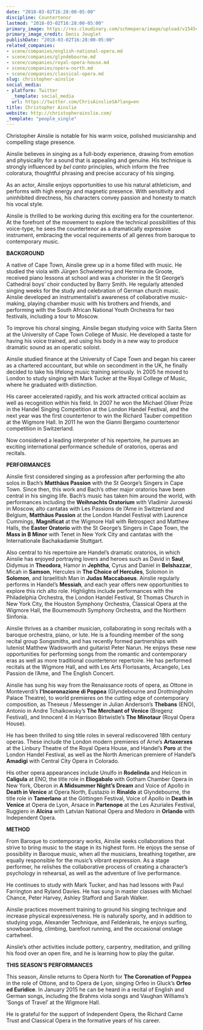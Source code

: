 ```yaml
---
date: "2018-03-02T16:28:00-05:00"
discipline: Countertenor
lastmod: "2018-03-02T16:28:00-05:00"
primary_image: https://res.cloudinary.com/schmopera/image/upload/v1545409169/media/webhook-uploads/1520025552275/Christopher_Ainslie_-_new_photo_2_credit_Denis_Jouglet.jpg.jpg
primary_image_credit: Denis Jouglet
publishDate: "2018-03-02T16:28:00-05:00"
related_companies:
- scene/companies/english-national-opera.md
- scene/companies/glyndebourne.md
- scene/companies/royal-opera-house.md
- scene/companies/opera-north.md
- scene/companies/classical-opera.md
slug: christopher-ainslie
social_media:
- platform: Twitter
  _template: social_media
  url: https://twitter.com/ChrisAinslieSA?lang=en
title: Christopher Ainslie
website: http://christopherainslie.com/
_template: "people_single"
---
```

Christopher Ainslie is notable for his warm voice, polished musicianship and compelling stage presence.

Ainslie believes in singing as a full-body experience, drawing from emotion and physicality for a sound that is appealing and genuine. His technique is strongly influenced by _bel canto_ principles, which inform the free coloratura, thoughtful phrasing and precise accuracy of his singing.

As an actor, Ainslie enjoys opportunities to use his natural athleticism, and performs with high energy and magnetic presence. With sensitivity and uninhibited directness, his characters convey passion and honesty to match his vocal style.

Ainslie is thrilled to be working during this exciting era for the countertenor. At the forefront of the movement to explore the technical possibilities of this voice-type, he sees the countertenor as a dramatically expressive instrument, embracing the vocal requirements of all genres from baroque to contemporary music.

**BACKGROUND**

A native of Cape Town, Ainslie grew up in a home filled with music. He studied the viola with Jürgen Schwietering and Hermina de Groote, received piano lessons at school and was a chorister in the St George’s Cathedral boys’ choir conducted by Barry Smith. He regularly attended singing weeks for the study and celebration of German church music. Ainslie developed an instrumentalist’s awareness of collaborative music-making, playing chamber music with his brothers and friends, and performing with the South African National Youth Orchestra for two festivals, including a tour to Moscow.

To improve his choral singing, Ainslie began studying voice with Sarita Stern at the University of Cape Town College of Music. He developed a taste for having his voice trained, and using his body in a new way to produce dramatic sound as an operatic soloist.

Ainslie studied finance at the University of Cape Town and began his career as a chartered accountant, but while on secondment in the UK, he finally decided to take his lifelong music training seriously. In 2005 he moved to London to study singing with Mark Tucker at the Royal College of Music, where he graduated with distinction.

His career accelerated rapidly, and his work attracted critical acclaim as well as recognition within his field. In 2007 he won the Michael Oliver Prize in the Handel Singing Competition at the London Handel Festival, and the next year was the first countertenor to win the Richard Tauber competition at the Wigmore Hall. In 2011 he won the Gianni Bergamo countertenor competition in Switzerland.

Now considered a leading interpreter of his repertoire, he pursues an exciting international performance schedule of oratorios, operas and recitals.

**PERFORMANCES**

Ainslie first considered singing as a profession after performing the alto solos in Bach’s **Matthäus Passion** with the St George’s Singers in Cape Town. Since then, this work and Bach’s other major oratorios have been central in his singing life. Bach’s music has taken him around the world, with performances including the **Weihnachts Oratorium** with Vladimir Jurowski in Moscow, alto cantatas with Les Passions de l’Ame in Switzerland and Belgium, **Matthäus Passion** at the London Handel Festival with Laurence Cummings, **Magnificat** at the Wigmore Hall with Retrospect and Matthew Halls, the **Easter Oratorio** with the St George’s Singers in Cape Town, the **Mass in B Minor** with Tenet in New York City and cantatas with the Internationale Bachakadamie Stuttgart.

Also central to his repertoire are Handel’s dramatic oratorios, in which Ainslie has enjoyed portraying lovers and heroes such as David in **Saul**, Didymus in **Theodora**, Hamor in **Jephtha**, Cyrus and Daniel in **Belshazzar**, Micah in **Samson**, Hercules in **The Choice of Hercules**, Solomon in **Solomon**, and Israelitish Man in **Judas Maccabaeus**. Ainslie regularly performs in Handel’s **Messiah**, and each year offers new opportunities to explore this rich alto role. Highlights include performances with the Philadelphia Orchestra, the London Handel Festival, St Thomas Church in New York City, the Houston Symphony Orchestra, Classical Opera at the Wigmore Hall, the Bournemouth Symphony Orchestra, and the Northern Sinfonia.

Ainslie thrives as a chamber musician, collaborating in song recitals with a baroque orchestra, piano, or lute. He is a founding member of the song recital group Songsmiths, and has recently formed partnerships with lutenist Matthew Wadsworth and guitarist Peter Narun. He enjoys these new opportunities for performing songs from the romantic and contemporary eras as well as more traditional countertenor repertoire. He has performed recitals at the Wigmore Hall, and with Les Arts Florissants, Arcangelo, Les Passion de l’Ame, and The English Concert.

Ainslie has sung his way from the Renaissance roots of opera, as Ottone in Monteverdi’s **l’Incoronazione di Poppea** (Glyndebourne and Drottningholm Palace Theatre), to world premieres on the cutting edge of contemporary composition, as Theseus / Messenger in Julian Anderson’s **Thebans** (ENO), Antonio in Andre Tchaikowsky’s **The Merchant of Venice** (Bregenz Festival), and Innocent 4 in Harrison Birtwistle’s **The Minotaur** (Royal Opera House).

He has been thrilled to sing title roles in several rediscovered 18th century operas. These include the London modern premieres of Arne’s **Artaxerxes** at the Linbury Theatre of the Royal Opera House, and Handel’s **Poro** at the London Handel Festival, as well as the North American premiere of Handel’s **Amadigi** with Central City Opera in Colorado.

His other opera appearances include Unulfo in **Rodelinda** and Helicon in **Caligula** at ENO, the title role in **Eliogabalo** with Gotham Chamber Opera in New York, Oberon in **A Midsummer Night’s Dream** and Voice of Apollo in **Death in Venice** at Opera North, Eustazio in **Rinaldo** at Glyndebourne, the title role in **Tamerlano** at the Göttingen Festival, Voice of Apollo in **Death in Venice** at Opera de Lyon, Arsace in **Partenope** at the Les Azuriales Festival, Ruggiero in **Alcina** with Latvian National Opera and Medoro in **Orlando** with Independent Opera.

**METHOD**

From Baroque to contemporary works, Ainslie seeks collaborations that strive to bring music to the stage in its highest form. He enjoys the sense of possibility in Baroque music, when all the musicians, breathing together, are equally responsible for the music’s vibrant expression. As a stage performer, he relishes the collaborative process of creating a character’s psychology in rehearsal, as well as the adventure of live performance.

He continues to study with Mark Tucker, and has had lessons with Paul Farrington and Ryland Davies. He has sung in master classes with Michael Chance, Peter Harvey, Ashley Stafford and Sarah Walker.

Ainslie practices movement training to ground his singing technique and increase physical expressiveness. He is naturally sporty, and in addition to studying yoga, Alexander Technique, and Feldenkrais, he enjoys surfing, snowboarding, climbing, barefoot running, and the occasional onstage cartwheel.

Ainslie’s other activities include pottery, carpentry, meditation, and grilling his food over an open fire, and he is learning how to play the guitar.

**THIS SEASON’S PERFORMANCES**

This season, Ainslie returns to Opera North for **The Coronation of Poppea** in the role of Ottone, and to Opera de Lyon, singing Orfeo in Gluck’s **Orfeo ed Euridice**. In January 2015 he can be heard in a recital of English and German songs, including the Brahms viola songs and Vaughan Williams’s ‘Songs of Travel’ at the Wigmore Hall.

He is grateful for the support of Independent Opera, the Richard Carne Trust and Classical Opera in the formative years of his career.